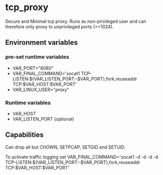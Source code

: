 # tcp_proxy
Secure and Minimal tcp proxy. Runs as non-privileged user and can therefore only proxy to unprivileged ports (>=1024).

## Environment variables
### pre-set runtime variables
* VAR_PORT="8080"
* VAR_FINAL_COMMAND='socat1 TCP-LISTEN:${VAR_LISTEN_PORT:-$VAR_PORT},fork,reuseaddr TCP:$VAR_HOST:$VAR_PORT'
* VAR_LINUX_USER="proxy"

### Runtime variables
* VAR_HOST
* VAR_LISTEN_PORT (optional)

## Capabilities
Can drop all but CHOWN, SETPCAP, SETGID and SETUID.

To activate traffic logging set VAR_FINAL_COMMAND='socat1 -d -d -d -d TCP-LISTEN:${VAR_LISTEN_PORT:-$VAR_PORT},fork,reuseaddr TCP:$VAR_HOST:$VAR_PORT'
